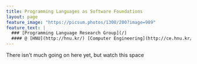 ```yaml
---
title: Programming Languages as Software Foundations
layout: page
feature_image: "https://picsum.photos/1300/200?image=989"
feature_text: |
  ### [Programming Language Research Group](/)
  #### @ [HNU](http://hnu.kr/) [Computer Engineering](http://ce.hnu.kr/)
---
```


There isn't much going on here yet, but watch this space
